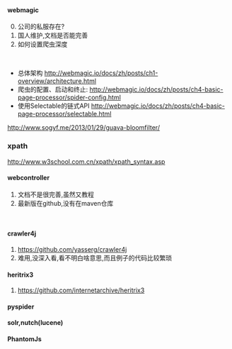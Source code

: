 #### webmagic

0. 公司的私服存在?
1. 国人维护,文档是否能完善
2. 如何设置爬虫深度
<br/>
<https://github.com/code4craft/webmagic>
<http://webmagic.io/docs/zh/posts/ch6-custom-componenet/pipeline.html>

+ 总体架构
<http://webmagic.io/docs/zh/posts/ch1-overview/architecture.html>
+ 爬虫的配置、启动和终止:
<http://webmagic.io/docs/zh/posts/ch4-basic-page-processor/spider-config.html>
+ 使用Selectable的链式API
<http://webmagic.io/docs/zh/posts/ch4-basic-page-processor/selectable.html>

<http://www.sogyf.me/2013/01/29/guava-bloomfilter/>

### xpath
<http://www.w3school.com.cn/xpath/xpath_syntax.asp>

#### webcontroller
1. 文档不是很完善,虽然又教程
2. 最新版在github,没有在maven仓库
<br/>
<http://datahref.com/archives/28>


#### crawler4j
1. <https://github.com/yasserg/crawler4j>
2. 难用,没深入看,看不明白啥意思,而且例子的代码比较繁琐


#### heritrix3
1. <https://github.com/internetarchive/heritrix3>

#### pyspider

#### solr,nutch(lucene)

#### PhantomJs
